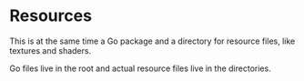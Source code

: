 # Resources

This is at the same time a Go package and a directory for resource files, like textures and shaders.

Go files live in the root and actual resource files live in the directories.

